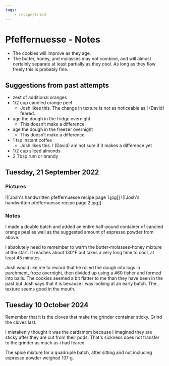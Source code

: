 ```yaml
---
tags:
    - recipe/tried
---
```



# Pfeffernuesse - Notes
- The cookies will improve as they age.
- The butter, honey, and molasses may not combine, and will almost certainly separate at least partially as they cool.  As long as they flow freely this is probably fine.
## Suggestions from past attempts
- zest of additional oranges
- 1/2 cup candied orange peel
    - Josh likes this.  The change in texture is not as noticeable as I (David) feared.
- age the dough in the fridge overnight
    - This doesn’t make a difference
- age the dough in the freezer overnight
    - This doesn’t make a difference
- 1 tsp instant coffee
    - Josh likes this.  I (David) am not sure if it makes a difference yet
- 1/2 cup sliced almonds
- 2 Tbsp rum or brandy
## Tuesday, 21 September 2022
### Pictures
![[Josh's handwritten pfeffernuesse recipe page 1.jpg]]
![[Josh's handwritten pfeffernuesse recipe page 2.jpg]]
### Notes
I made a double batch and added an entire half-pound container of candied orange peel as well as the suggested amount of espresso powder from above.

I absolutely need to remember to warm the butter-molasses-honey mixture at the start.  It reaches about 130℉ but takes a very long time to cool, at least 45 minutes.

Josh would like me to record that he rolled the dough into logs in parchment, froze overnight, then divided up using a #60 fisher and formed into balls.  The cookies seemed a bit flatter to me than they have been in the past but Josh says that it is because I was looking at an early batch.  The texture seems good in the mouth.

## Tuesday 10 October 2024
Remember that it is the cloves that make the grinder container sticky. Grind the cloves last. 

I mistakenly thought it was the cardamom because I imagined they are sticky after they are cut from their pods. That's sickness does not transfer to the grinder as much as i had feared.

The spice mixture for a quadruple batch, after sitting and not including espresso powder weighed 107 g.
